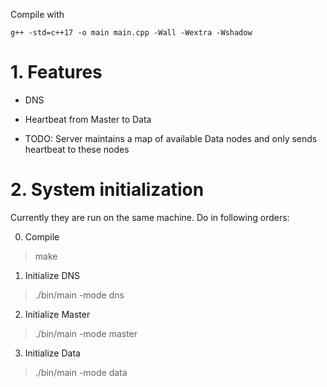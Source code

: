 Compile with 

`g++ -std=c++17 -o main main.cpp -Wall -Wextra -Wshadow`

# 1. Features
- DNS
- Heartbeat from Master to Data

- TODO: Server maintains a map of available Data nodes and only sends heartbeat to these nodes

# 2. System initialization

Currently they are run on the same machine. Do in following orders:

0. Compile
> make

1. Initialize DNS
> ./bin/main -mode dns

2. Initialize Master
> ./bin/main -mode master

3. Initialize Data
> ./bin/main -mode data
